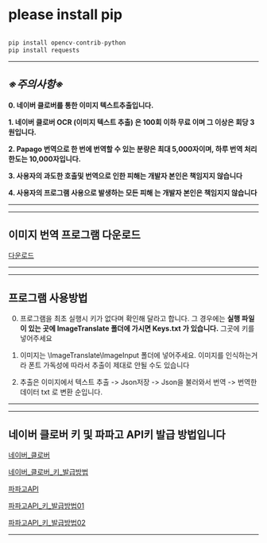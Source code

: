 # please install pip

```py

pip install opencv-contrib-python
pip install requests

```
---
## ***※주의사항※***

**0. 네이버 클로버를 통한 이미지 텍스트추출입니다.**

**1. 네이버 클로버 OCR (이미지 텍스트 추출) 은 100회 이하 무료 이며 그 이상은 회당 3원입니다.**

**2. Papago 번역으로 한 번에 번역할 수 있는 분량은 최대 5,000자이며, 하루 번역 처리 한도는 10,000자입니다.**

**3. 사용자의 과도한 호출및 번역으로 인한 피해는 개발자 본인은 책임지지 않습니다**

**4. 사용자의 프로그램 사용으로 발생하는 모든 피해 는 개발자 본인은 책임지지 않습니다** 

---

---
## 이미지 번역 프로그램 다운로드

[다운로드](https://github.com/wlzkxm2/ImageToTextTransLate/raw/main/ImageTranslator.exe)

---

---
## **프로그램 사용방법**

0. 프로그램을 최초 실행시 키가 없다며 확인해 달라고 합니다. 
그 경우에는 **실행 파일이 있는 곳에 ImageTranslate 폴더에 가시면 Keys.txt 가 있습니다.** 그곳에 키를 넣어주세요

1. 이미지는 \ImageTranslate\ImageInput 폴더에 넣어주세요. 이미지를 인식하는거라 폰트 가독성에 따라서 추출이 제대로 안될 수도 있습니다

2. 추출은 이미지에서 텍스트 추출 -> Json저장 -> Json을 불러와서 번역 -> 번역한 데이터 txt 로 변환 순입니다.

---

---
## **네이버 클로버 키 및 파파고 API키 발급 방법입니다**

[네이버_클로버](https://guide-fin.ncloud-docs.com/docs/ocr-ocr-1-2)

[네이버_클로버_키_발급방법](https://yunwoong.tistory.com/153)

[파파고API](https://developers.naver.com/products/papago/nmt/nmt.md)

[파파고API_키_발급방법01](https://boksup.tistory.com/notice/21)

[파파고API_키_발급방법02](https://developers.naver.com/docs/papago/papago-nmt-overview.md#papago-%EB%B2%88%EC%97%AD)

---

